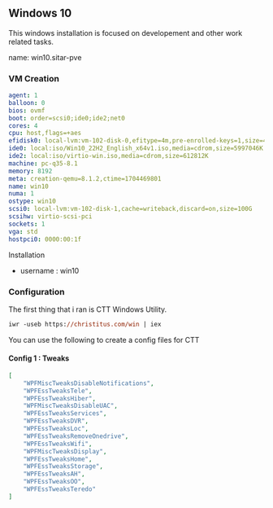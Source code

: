 ## Windows 10 

This windows installation is focused on developement and other work related tasks. 

name: win10.sitar-pve

### VM Creation

```yaml
agent: 1
balloon: 0
bios: ovmf
boot: order=scsi0;ide0;ide2;net0
cores: 4
cpu: host,flags=+aes
efidisk0: local-lvm:vm-102-disk-0,efitype=4m,pre-enrolled-keys=1,size=4M
ide0: local:iso/Win10_22H2_English_x64v1.iso,media=cdrom,size=5997046K
ide2: local:iso/virtio-win.iso,media=cdrom,size=612812K
machine: pc-q35-8.1
memory: 8192
meta: creation-qemu=8.1.2,ctime=1704469801
name: win10
numa: 1
ostype: win10
scsi0: local-lvm:vm-102-disk-1,cache=writeback,discard=on,size=100G
scsihw: virtio-scsi-pci
sockets: 1
vga: std
hostpci0: 0000:00:1f
```

Installation

- username : win10

### Configuration

The first thing that i ran is CTT Windows Utility.

```ps
iwr -useb https://christitus.com/win | iex
```

You can use the following to create a config files for CTT

#### Config 1 : Tweaks

```json
[
    "WPFMiscTweaksDisableNotifications",
    "WPFEssTweaksTele",
    "WPFEssTweaksHiber",
    "WPFMiscTweaksDisableUAC",
    "WPFEssTweaksServices",
    "WPFEssTweaksDVR",
    "WPFEssTweaksLoc",
    "WPFEssTweaksRemoveOnedrive",
    "WPFEssTweaksWifi",
    "WPFMiscTweaksDisplay",
    "WPFEssTweaksHome",
    "WPFEssTweaksStorage",
    "WPFEssTweaksAH",
    "WPFEssTweaksOO",
    "WPFEssTweaksTeredo"
]

```
